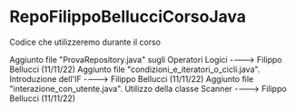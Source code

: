 # RepoFilippoBellucciCorsoJava
Codice che utilizzeremo durante il corso

Aggiunto file "ProvaRepository.java" sugli Operatori Logici ----> Filippo Bellucci (11/11/22)
Aggiunto file "condizioni_e_iteratori_o_cicli.java". Introduzione dell'IF ----> Filippo Bellucci (11/11/22)
Aggiunto file "interazione_con_utente.java". Utilizzo della classe Scanner ----> Filippo Bellucci (11/11/22)
